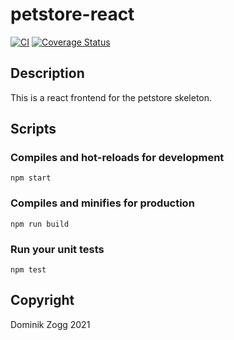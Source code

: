 # petstore-react

[![CI](https://github.com/chubbyjs/petstore-react/workflows/CI/badge.svg?branch=master)](https://github.com/chubbyjs/petstore-react/actions?query=workflow%3ACI)
[![Coverage Status](https://coveralls.io/repos/github/chubbyjs/petstore-react/badge.svg?branch=master)](https://coveralls.io/github/chubbyjs/petstore-react?branch=master)

## Description

This is a react frontend for the petstore skeleton.

## Scripts

### Compiles and hot-reloads for development
```
npm start
```

### Compiles and minifies for production
```
npm run build
```

### Run your unit tests
```
npm test
```

## Copyright

Dominik Zogg 2021
